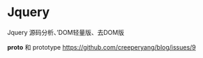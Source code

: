 # Jquery
Jquery 源码分析、’DOM轻量版、去DOM版

__proto__ 和 prototype https://github.com/creeperyang/blog/issues/9
